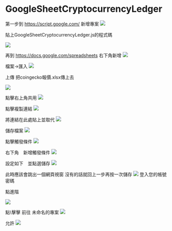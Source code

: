 #    GoogleSheetCryptocurrencyLedger

第一步到
https://script.google.com/
新增專案
![](https://i.imgur.com/vvmnDpA.png)

貼上GoogleSheetCryptocurrencyLedger.js的程式碼

![](https://i.imgur.com/HbjanXG.png)


再到
https://docs.google.com/spreadsheets
右下角新增
![](https://i.imgur.com/5xv374L.png)

檔案->匯入
![](https://i.imgur.com/YgYRZ7x.png)

上傳
把coingecko報價.xlsx傳上去

![](https://i.imgur.com/JCxrobi.png)




點擊右上角共用
![](https://i.imgur.com/A8V3dcP.png)


點擊複製連結
![](https://i.imgur.com/Y8E9c5O.png)


將連結在此處貼上並取代
![](https://i.imgur.com/tWNCxjC.png)


儲存檔案
![](https://i.imgur.com/kHSQl1o.png)


點擊觸發條件
![](https://i.imgur.com/rO8O2dL.png)


右下角　新增觸發條件
![](https://i.imgur.com/iq3VLIQ.png)


設定如下　並點選儲存
![](https://i.imgur.com/OPxNFrM.png)


此時應該會跳出一個網頁視窗
沒有的話就回上一步再按一次儲存
![](https://i.imgur.com/jXQpMhu.png)
登入您的帳號密碼



點進階

![](https://i.imgur.com/sDwhnYK.png)


點\擊擊 前往 未命名的專案
![](https://i.imgur.com/3H8WEgi.png)


允許
![](https://i.imgur.com/bTB5U79.png)
